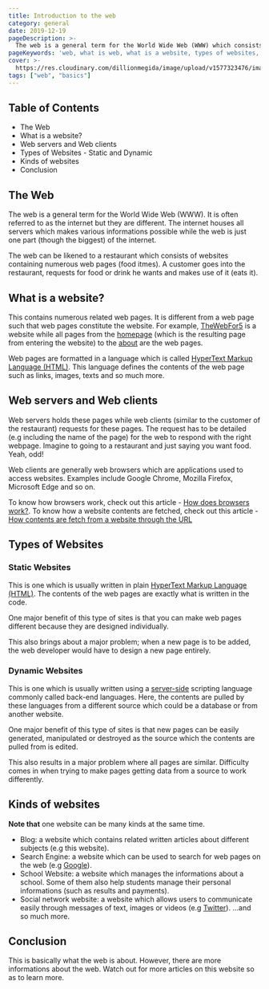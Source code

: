 ```yaml
---
title: Introduction to the web
category: general
date: 2019-12-19
pageDescription: >-
  The web is a general term for the World Wide Web (WWW) which consists of websites containing numerous related web pages.
pageKeywords: 'web, what is web, what is a website, types of websites, static and dynamic, static and dynamic websites, introduction to the web, www'
cover: >-
  https://res.cloudinary.com/dillionmegida/image/upload/v1577323476/images/thewebfor5/intro-web_quxdzx.jpg
tags: ["web", "basics"]
---
```


## Table of Contents
- The Web
- What is a website?
- Web servers and Web clients
- Types of Websites - Static and Dynamic
- Kinds of websites
- Conclusion

## The Web
The web is a general term for the World Wide Web (WWW). It is often referred to as the internet but they are different. The internet houses all servers which makes various informations possible while the web is just one part (though the biggest) of the internet.

The web can be likened to a restaurant which consists of websites containing numerous web pages (food itmes). A customer goes into the restaurant, requests for food or drink he wants and makes use of it (eats it).

## What is a website?
This contains numerous related web pages. It is different from a web page such that web pages constitute the website. For example, [TheWebFor5](https://thewebfor5.com) is a website while all pages from the [homepage](https://thewebfor5.com) (which is the resulting page from entering the website) to the [about](https://thewebfor5.com/about) are the web pages.

Web pages are formatted in a language which is called [HyperText Markup Language (HTML)](https://thewebfor/p/introduction-to-html). This language defines the contents of the web page such as links, images, texts and so much more.

## Web servers and Web clients
Web servers holds these pages while web clients (similar to the customer of the restaurant) requests for these pages. The request has to be detailed (e.g including the name of the page) for the web to respond with the right webpage. Imagine to going to a restaurant and just saying you want food. Yeah, odd!

Web clients are generally web browsers which are applications used to access websites. Examples include Google Chrome, Mozilla Firefox, Microsoft Edge and so on.

To know how browsers work, check out this article - [How does browsers work?](). To know how a website contents are fetched, check out this article - [How contents are fetch from a website through the URL]()

## Types of Websites
### Static Websites
This is one which is usually written in plain [HyperText Markup Language (HTML)](https://thewebfor/p/introduction-to-html). The contents of the web pages are exactly what is written in the code.

One major benefit of this type of sites is that you can make web pages different because they are designed individually.

This also brings about a major problem; when a new page is to be added, the web developer would have to design a new page entirely.

### Dynamic Websites
This is one which is usually written using a [server-side]() scripting language commonly called back-end languages. Here, the contents are pulled by these languages from a different source which could be a database or from another website.

One major benefit of this type of sites is that new pages can be easily generated, manipulated or destroyed as the source which the contents are pulled from is edited.

This also results in a major problem where all pages are similar. Difficulty comes in when trying to make pages getting data from a source to work differently.

## Kinds of websites
**Note that** one website can be many kinds at the same time.
- Blog: a website which contains related written articles about different subjects (e.g this website).
- Search Engine: a website which can be used to search for web pages on the web (e.g [Google](https://google.com)).
- School Website: a website which manages the informations about a school. Some of them also help students manage their personal informations (such as results and payments).
- Social network website: a website which allows users to communicate easily through messages of text, images or videos (e.g [Twitter](https://twitter.com)).
...and so much more.

## Conclusion
This is basically what the web is about. However, there are more informations about the web. Watch out for more articles on this website so as to learn more.